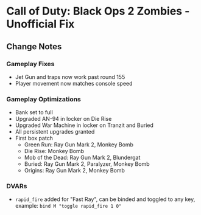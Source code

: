 # Call of Duty: Black Ops 2 Zombies - Unofficial Fix

## Change Notes

### Gameplay Fixes
- Jet Gun and traps now work past round 155
- Player movement now matches console speed

### Gameplay Optimizations
- Bank set to full
- Upgraded AN-94 in locker on Die Rise
- Upgraded War Machine in locker on Tranzit and Buried
- All persistent upgrades granted
- First box patch
  - Green Run: Ray Gun Mark 2, Monkey Bomb
  - Die Rise: Monkey Bomb
  - Mob of the Dead: Ray Gun Mark 2, Blundergat
  - Buried: Ray Gun Mark 2, Paralyzer, Monkey Bomb
  - Origins: Ray Gun Mark 2, Monkey Bomb

### DVARs
- `rapid_fire` added for "Fast Ray", can be binded and toggled to any key, example: `bind M "toggle rapid_fire 1 0"`
